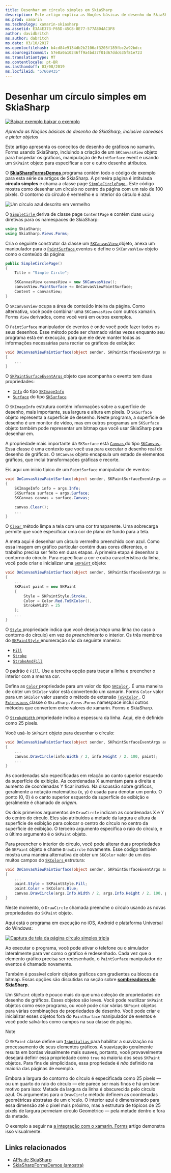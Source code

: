 ```yaml
---
title: Desenhar um círculo simples em SkiaSharp
description: Este artigo explica as Noções básicas de desenho do SkiaSharp, inclusive canvases e objetos de pintura, em aplicativos xamarin. Forms e demonstra isso com o código de exemplo.
ms.prod: xamarin
ms.technology: xamarin-skiasharp
ms.assetid: E3A4E373-F65D-45C8-8E77-577A804AC3F8
author: davidbritch
ms.author: dabritch
ms.date: 03/10/2017
ms.openlocfilehash: b4cd84e9134db2b2106af3205f189fbc2a92bdcc
ms.sourcegitcommit: 57e8a0a10246ff9a4bd37f01d67ddc635f81e723
ms.translationtype: MT
ms.contentlocale: pt-BR
ms.lasthandoff: 03/08/2019
ms.locfileid: "57669435"
---
```

# <a name="drawing-a-simple-circle-in-skiasharp"></a>Desenhar um círculo simples em SkiaSharp

[![Baixar exemplo](~/media/shared/download.png) baixar o exemplo](https://developer.xamarin.com/samples/xamarin-forms/SkiaSharpForms/Demos/)

_Aprenda as Noções básicas de desenho do SkiaSharp, inclusive canvases e pintar objetos_

Este artigo apresenta os conceitos de desenho de gráficos no xamarin. Forms usando SkiaSharp, incluindo a criação de um `SKCanvasView` objeto para hospedar os gráficos, manipulação de `PaintSurface` event e usando um `SKPaint` objeto para especificar a cor e outro desenho atributos.

O [ **SkiaSharpFormsDemos** ](https://developer.xamarin.com/samples/xamarin-forms/SkiaSharpForms/Demos/) programa contém todo o código de exemplo para esta série de artigos de SkiaSharp. A primeira página é intitulada **círculo simples** e chama a classe page [ `SimpleCirclePage` ](https://github.com/xamarin/xamarin-forms-samples/blob/master/SkiaSharpForms/Demos/Demos/SkiaSharpFormsDemos/Basics/SimpleCirclePage.cs). Este código mostra como desenhar um círculo no centro da página com um raio de 100 pixels. O contorno do círculo é vermelho e o interior do círculo é azul.

![](circle-images/circleexample.png "Um círculo azul descrito em vermelho")

O [ `SimpleCirle` ](https://github.com/xamarin/xamarin-forms-samples/blob/master/SkiaSharpForms/Demos/Demos/SkiaSharpFormsDemos/Basics/SimpleCirclePage.cs) deriva de classe page `ContentPage` e contém duas `using` diretivas para os namespaces de SkiaSharp:

```csharp
using SkiaSharp;
using SkiaSharp.Views.Forms;
```

Cria o seguinte construtor da classe um [ `SKCanvasView` ](xref:SkiaSharp.Views.Forms.SKCanvasView) objeto, anexa um manipulador para o [ `PaintSurface` ](xref:SkiaSharp.Views.Forms.SKCanvasView.PaintSurface) eventos e define o `SKCanvasView` objeto como o conteúdo da página:

```csharp
public SimpleCirclePage()
{
    Title = "Simple Circle";

    SKCanvasView canvasView = new SKCanvasView();
    canvasView.PaintSurface += OnCanvasViewPaintSurface;
    Content = canvasView;
}
```

O `SKCanvasView` ocupa a área de conteúdo inteira da página. Como alternativa, você pode combinar uma `SKCanvasView` com outros xamarin. Forms `View` derivados, como você verá em outros exemplos.

O `PaintSurface` manipulador de eventos é onde você pode fazer todos os seus desenhos. Esse método pode ser chamado várias vezes enquanto seu programa está em execução, para que ele deve manter todas as informações necessárias para recriar os gráficos de exibição:

```csharp
void OnCanvasViewPaintSurface(object sender, SKPaintSurfaceEventArgs args)
{
    ...
}

```

O [ `SKPaintSurfaceEventArgs` ](xref:SkiaSharp.Views.Forms.SKPaintSurfaceEventArgs) objeto que acompanha o evento tem duas propriedades:

- [`Info`](xref:SkiaSharp.Views.Forms.SKPaintSurfaceEventArgs.Info) do tipo [`SKImageInfo`](xref:SkiaSharp.SKImageInfo)
- [`Surface`](xref:SkiaSharp.Views.Forms.SKPaintSurfaceEventArgs.Surface) do tipo [`SKSurface`](xref:SkiaSharp.SKSurface)

O `SKImageInfo` estrutura contém informações sobre a superfície de desenho, mais importante, sua largura e altura em pixels. O `SKSurface` objeto representa a superfície de desenho. Neste programa, a superfície de desenho é um monitor de vídeo, mas em outros programas um `SKSurface` objeto também pode representar um bitmap que você usar SkiaSharp para desenhar em.

A propriedade mais importante da `SKSurface` está [ `Canvas` ](xref:SkiaSharp.SKSurface.Canvas) do tipo [ `SKCanvas` ](xref:SkiaSharp.SKCanvas). Essa classe é uma contexto que você usa para executar o desenho real de desenho de gráficos. O `SKCanvas` objeto encapsula um estado de elementos gráficos, que inclui transformações gráficas e recorte.

Eis aqui um início típico de um `PaintSurface` manipulador de eventos:

```csharp
void OnCanvasViewPaintSurface(object sender, SKPaintSurfaceEventArgs args)
{
    SKImageInfo info = args.Info;
    SKSurface surface = args.Surface;
    SKCanvas canvas = surface.Canvas;

    canvas.Clear();
    ...
}

```

O [ `Clear` ](xref:SkiaSharp.SKCanvas.Clear) método limpa a tela com uma cor transparente. Uma sobrecarga permite que você especificar uma cor de plano de fundo para a tela.

A meta aqui é desenhar um círculo vermelho preenchido com azul. Como essa imagem em gráfico particular contém duas cores diferentes, o trabalho precisa ser feito em duas etapas. A primeira etapa é desenhar o contorno do círculo. Para especificar a cor e outra característica da linha, você pode criar e inicializar uma [ `SKPaint` ](xref:SkiaSharp.SKPaint) objeto:

```csharp
void OnCanvasViewPaintSurface(object sender, SKPaintSurfaceEventArgs args)
{
    ...
    SKPaint paint = new SKPaint
    {
        Style = SKPaintStyle.Stroke,
        Color = Color.Red.ToSKColor(),
        StrokeWidth = 25
    };
    ...
}
```

O [ `Style` ](xref:SkiaSharp.SKPaint.Style) propriedade indica que você deseja *traço* uma linha (no caso o contorno do círculo) em vez de *preenchimento* o interior. Os três membros do [ `SKPaintStyle` ](xref:SkiaSharp.SKPaintStyle) enumeração são da seguinte maneira:

- [`Fill`](xref:SkiaSharp.SKPaintStyle.Fill)
- [`Stroke`](xref:SkiaSharp.SKPaintStyle.Stroke)
- [`StrokeAndFill`](xref:SkiaSharp.SKPaintStyle.StrokeAndFill)

O padrão é `Fill`. Use a terceira opção para traçar a linha e preencher o interior com a mesma cor.

Defina as [ `Color` ](xref:SkiaSharp.SKPaint.Color) propriedade para um valor do tipo [ `SKColor` ](xref:SkiaSharp.SKColor). É uma maneira de obter um `SKColor` valor está convertendo um xamarin. Forms `Color` valor para um `SKColor` valor usando o método de extensão [ `ToSKColor` ](xref:SkiaSharp.Views.Forms.Extensions.ToSKColor*). O [ `Extensions` ](xref:SkiaSharp.Views.Forms.Extensions) classe o `SkiaSharp.Views.Forms` namespace inclui outros métodos que convertem entre valores de xamarin. Forms e SkiaSharp.

O [ `StrokeWidth` ](xref:SkiaSharp.SKPaint.StrokeWidth) propriedade indica a espessura da linha. Aqui, ele é definido como 25 pixels.

Você usá-lo `SKPaint` objeto para desenhar o círculo:

```csharp
void OnCanvasViewPaintSurface(object sender, SKPaintSurfaceEventArgs args)
{
    ...
    canvas.DrawCircle(info.Width / 2, info.Height / 2, 100, paint);
    ...
}
```

As coordenadas são especificadas em relação ao canto superior esquerdo da superfície de exibição. As coordenadas X aumentam para a direita e aumento de coordenadas Y ficar inativo. Na discussão sobre gráficos, geralmente a notação matemática (x, y) é usada para denotar um ponto. O ponto (0, 0) é o canto superior esquerdo da superfície de exibição e geralmente é chamado de *origem*.

Os dois primeiros argumentos de `DrawCircle` indicam as coordenadas X e Y do centro do círculo. Eles são atribuídos a metade da largura e altura da superfície de exibição para colocar o centro do círculo no centro da superfície de exibição. O terceiro argumento especifica o raio do círculo, e o último argumento é o `SKPaint` objeto.

Para preencher o interior do círculo, você pode alterar duas propriedades de `SKPaint` objeto e chame `DrawCircle` novamente. Esse código também mostra uma maneira alternativa de obter um `SKColor` valor de um dos muitos campos do [ `SKColors` ](xref:SkiaSharp.SKColors) estrutura:

```csharp
void OnCanvasViewPaintSurface(object sender, SKPaintSurfaceEventArgs args)
{
    ...
    paint.Style = SKPaintStyle.Fill;
    paint.Color = SKColors.Blue;
    canvas.DrawCircle(args.Info.Width / 2, args.Info.Height / 2, 100, paint);
}
```
Neste momento, o `DrawCircle` chamada preenche o círculo usando as novas propriedades do `SKPaint` objeto.

Aqui está o programa em execução no iOS, Android e plataforma Universal do Windows:

[![](circle-images/simplecircle-small.png "Captura de tela da página círculo simples tripla")](circle-images/simplecircle-large.png#lightbox "tripla captura de tela da página círculo simples")

Ao executar o programa, você pode ativar o telefone ou o simulador lateralmente para ver como o gráfico é redesenhado. Cada vez que o elemento gráfico precisa ser redesenhado, o `PaintSurface` manipulador de eventos é chamado novamente.

Também é possível colorir objetos gráficos com gradientes ou blocos de bitmap. Essas opções são discutidas na seção sobre [ **sombreadores de SkiaSharp**](../effects/shaders/index.md).

Um `SKPaint` objeto é pouco mais do que uma coleção de propriedades de desenho de gráficos. Esses objetos são leves. Você pode reutilizar `SKPaint` objetos como esse programa, ou você pode criar várias `SKPaint` objetos para várias combinações de propriedades de desenho. Você pode criar e inicializar esses objetos fora do `PaintSurface` manipulador de eventos e você pode salvá-los como campos na sua classe de página.

> [!NOTE]
> O `SKPaint` classe define um [ `IsAntialias` ](xref:SkiaSharp.SKPaint.IsAntialias) para habilitar a suavização no processamento de seus elementos gráficos. A suavização geralmente resulta em bordas visualmente mais suaves, portanto, você provavelmente desejará definir essa propriedade como `true` na maioria dos seus `SKPaint` objetos. Para fins de simplicidade, essa propriedade é _não_ definido na maioria das páginas de exemplo.

Embora a largura do contorno do círculo é especificada como 25 pixels &mdash; ou um quarto do raio do círculo &mdash; ele parece ser mais finos e há um bom motivo para isso: Metade da largura da linha é obscurecida pelo círculo azul. Os argumentos para o `DrawCircle` método definem as coordenadas geométricas abstratas de um círculo. O interior azul é dimensionado para essa dimensão até o pixel mais próximo, mas a estrutura de tópicos de 25 pixels de largura permeiam círculo Geométrico &mdash; pela metade dentro e fora da metade.

O exemplo a seguir na [a integração com o xamarin. Forms](~/xamarin-forms/user-interface/graphics/skiasharp/basics/integration.md) artigo demonstra isso visualmente.


## <a name="related-links"></a>Links relacionados

- [APIs de SkiaSharp](https://docs.microsoft.com/dotnet/api/skiasharp)
- [SkiaSharpFormsDemos (amostra)](https://developer.xamarin.com/samples/xamarin-forms/SkiaSharpForms/Demos/)
